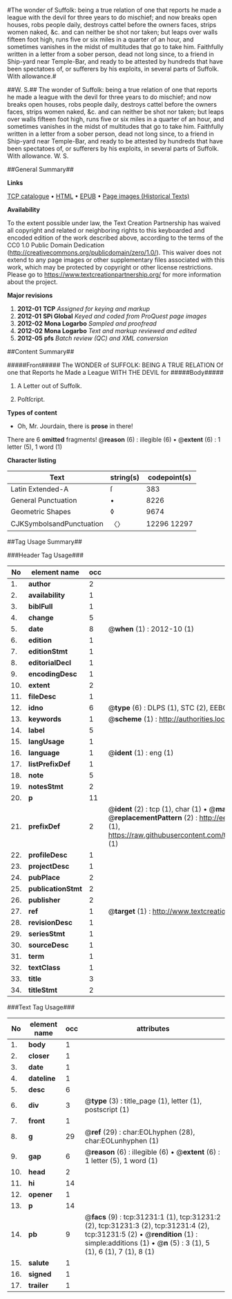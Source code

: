 #The wonder of Suffolk: being a true relation of one that reports he made a league with the devil for three years to do mischief; and now breaks open houses, robs people daily, destroys cattel before the owners faces, strips women naked, &c. and can neither be shot nor taken; but leaps over walls fifteen foot high, runs five or six miles in a quarter of an hour, and sometimes vanishes in the midst of multitudes that go to take him. Faithfully written in a letter from a sober person, dead not long since, to a friend in Ship-yard near Temple-Bar, and ready to be attested by hundreds that have been spectatoes of, or sufferers by his exploits, in several parts of Suffolk. With allowance.#

##W. S.##
The wonder of Suffolk: being a true relation of one that reports he made a league with the devil for three years to do mischief; and now breaks open houses, robs people daily, destroys cattel before the owners faces, strips women naked, &c. and can neither be shot nor taken; but leaps over walls fifteen foot high, runs five or six miles in a quarter of an hour, and sometimes vanishes in the midst of multitudes that go to take him. Faithfully written in a letter from a sober person, dead not long since, to a friend in Ship-yard near Temple-Bar, and ready to be attested by hundreds that have been spectatoes of, or sufferers by his exploits, in several parts of Suffolk. With allowance.
W. S.

##General Summary##

**Links**

[TCP catalogue](http://www.ota.ox.ac.uk/tcp/)  • 
[HTML](http://tei.it.ox.ac.uk/tcp/Texts-HTML/free/A58/A58822.html)  • 
[EPUB](http://tei.it.ox.ac.uk/tcp/Texts-EPUB/free/A58/A58822.epub) • 
[Page images (Historical Texts)](https://historicaltexts.jisc.ac.uk/eebo-99826822e)

**Availability**

To the extent possible under law, the Text Creation Partnership has waived all copyright and related or neighboring rights to this keyboarded and encoded edition of the work described above, according to the terms of the CC0 1.0 Public Domain Dedication (http://creativecommons.org/publicdomain/zero/1.0/). This waiver does not extend to any page images or other supplementary files associated with this work, which may be protected by copyright or other license restrictions. Please go to https://www.textcreationpartnership.org/ for more information about the project.

**Major revisions**

1. __2012-01__ __TCP__ *Assigned for keying and markup*
1. __2012-01__ __SPi Global__ *Keyed and coded from ProQuest page images*
1. __2012-02__ __Mona Logarbo__ *Sampled and proofread*
1. __2012-02__ __Mona Logarbo__ *Text and markup reviewed and edited*
1. __2012-05__ __pfs__ *Batch review (QC) and XML conversion*

##Content Summary##

#####Front#####
The WONDER of SUFFOLK: BEING A TRUE RELATION Of one that Reports he Made a League WITH THE DEVIL for
#####Body#####

1. A Letter out of Suffolk.

1. Poſtſcript.

**Types of content**

  * Oh, Mr. Jourdain, there is **prose** in there!

There are 6 **omitted** fragments! 
 @__reason__ (6) : illegible (6)  •  @__extent__ (6) : 1 letter (5), 1 word (1)

**Character listing**


|Text|string(s)|codepoint(s)|
|---|---|---|
|Latin Extended-A|ſ|383|
|General Punctuation|•|8226|
|Geometric Shapes|◊|9674|
|CJKSymbolsandPunctuation|〈〉|12296 12297|

##Tag Usage Summary##

###Header Tag Usage###

|No|element name|occ|attributes|
|---|---|---|---|
|1.|__author__|2||
|2.|__availability__|1||
|3.|__biblFull__|1||
|4.|__change__|5||
|5.|__date__|8| @__when__ (1) : 2012-10 (1)|
|6.|__edition__|1||
|7.|__editionStmt__|1||
|8.|__editorialDecl__|1||
|9.|__encodingDesc__|1||
|10.|__extent__|2||
|11.|__fileDesc__|1||
|12.|__idno__|6| @__type__ (6) : DLPS (1), STC (2), EEBO-CITATION (1), PROQUEST (1), VID (1)|
|13.|__keywords__|1| @__scheme__ (1) : http://authorities.loc.gov/ (1)|
|14.|__label__|5||
|15.|__langUsage__|1||
|16.|__language__|1| @__ident__ (1) : eng (1)|
|17.|__listPrefixDef__|1||
|18.|__note__|5||
|19.|__notesStmt__|2||
|20.|__p__|11||
|21.|__prefixDef__|2| @__ident__ (2) : tcp (1), char (1)  •  @__matchPattern__ (2) : ([0-9\-]+):([0-9IVX]+) (1), (.+) (1)  •  @__replacementPattern__ (2) : http://eebo.chadwyck.com/downloadtiff?vid=$1&page=$2 (1), https://raw.githubusercontent.com/textcreationpartnership/Texts/master/tcpchars.xml#$1 (1)|
|22.|__profileDesc__|1||
|23.|__projectDesc__|1||
|24.|__pubPlace__|2||
|25.|__publicationStmt__|2||
|26.|__publisher__|2||
|27.|__ref__|1| @__target__ (1) : http://www.textcreationpartnership.org/docs/. (1)|
|28.|__revisionDesc__|1||
|29.|__seriesStmt__|1||
|30.|__sourceDesc__|1||
|31.|__term__|1||
|32.|__textClass__|1||
|33.|__title__|3||
|34.|__titleStmt__|2||


###Text Tag Usage###

|No|element name|occ|attributes|
|---|---|---|---|
|1.|__body__|1||
|2.|__closer__|1||
|3.|__date__|1||
|4.|__dateline__|1||
|5.|__desc__|6||
|6.|__div__|3| @__type__ (3) : title_page (1), letter (1), postscript (1)|
|7.|__front__|1||
|8.|__g__|29| @__ref__ (29) : char:EOLhyphen (28), char:EOLunhyphen (1)|
|9.|__gap__|6| @__reason__ (6) : illegible (6)  •  @__extent__ (6) : 1 letter (5), 1 word (1)|
|10.|__head__|2||
|11.|__hi__|14||
|12.|__opener__|1||
|13.|__p__|14||
|14.|__pb__|9| @__facs__ (9) : tcp:31231:1 (1), tcp:31231:2 (2), tcp:31231:3 (2), tcp:31231:4 (2), tcp:31231:5 (2)  •  @__rendition__ (1) : simple:additions (1)  •  @__n__ (5) : 3 (1), 5 (1), 6 (1), 7 (1), 8 (1)|
|15.|__salute__|1||
|16.|__signed__|1||
|17.|__trailer__|1||
